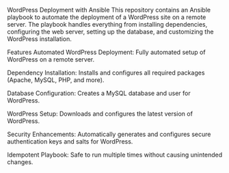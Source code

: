 WordPress Deployment with Ansible
This repository contains an Ansible playbook to automate the deployment of a WordPress site on a remote server. The playbook handles everything from installing dependencies, configuring the web server, setting up the database, and customizing the WordPress installation.

Features
Automated WordPress Deployment: Fully automated setup of WordPress on a remote server.

Dependency Installation: Installs and configures all required packages (Apache, MySQL, PHP, and more).

Database Configuration: Creates a MySQL database and user for WordPress.

WordPress Setup: Downloads and configures the latest version of WordPress.

Security Enhancements: Automatically generates and configures secure authentication keys and salts for WordPress.

Idempotent Playbook: Safe to run multiple times without causing unintended changes.
